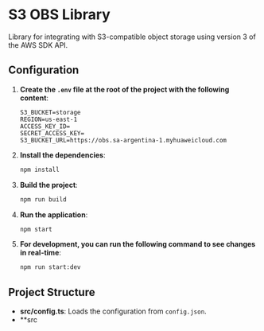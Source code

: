 # S3 OBS Library

Library for integrating with S3-compatible object storage using version 3 of the AWS SDK API.

## Configuration

1. **Create the `.env` file at the root of the project with the following content**:

    ```env
    S3_BUCKET=storage
    REGION=us-east-1
    ACCESS_KEY_ID=
    SECRET_ACCESS_KEY=
    S3_BUCKET_URL=https://obs.sa-argentina-1.myhuaweicloud.com
    ```

2. **Install the dependencies**:

    ```sh
    npm install
    ```

3. **Build the project**:

    ```sh
    npm run build
    ```

4. **Run the application**:

    ```sh
    npm start
    ```

5. **For development, you can run the following command to see changes in real-time**:

    ```sh
    npm run start:dev
    ```

## Project Structure

- **src/config.ts**: Loads the configuration from `config.json`.
- **src
